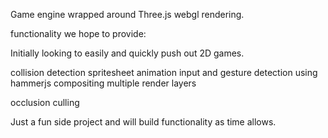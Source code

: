 Game engine wrapped around Three.js webgl rendering.

functionality we hope to provide:

Initially looking to easily and quickly push out 2D games.

collision detection
spritesheet animation
input and gesture detection using hammerjs
compositing multiple render layers

occlusion culling

Just a fun side project and will build functionality as time allows. 